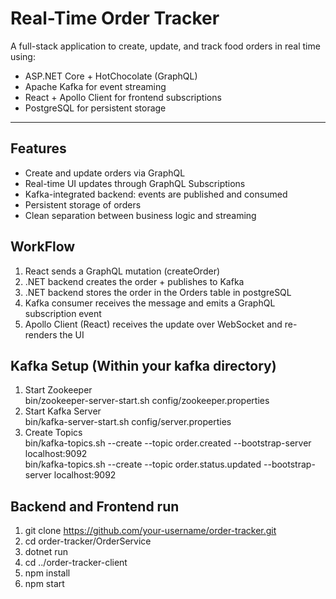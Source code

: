 # Real-Time Order Tracker

A full-stack application to create, update, and track food orders in real time using:
- ASP.NET Core + HotChocolate (GraphQL)
- Apache Kafka for event streaming
- React + Apollo Client for frontend subscriptions
- PostgreSQL for persistent storage

---

## Features

- Create and update orders via GraphQL
- Real-time UI updates through GraphQL Subscriptions
- Kafka-integrated backend: events are published and consumed
- Persistent storage of orders
- Clean separation between business logic and streaming

## WorkFlow
1. React sends a GraphQL mutation (createOrder)
2. .NET backend creates the order + publishes to Kafka
3. .NET backend stores the order in the Orders table in postgreSQL
4. Kafka consumer receives the message and emits a GraphQL subscription event
5. Apollo Client (React) receives the update over WebSocket and re-renders the UI

## Kafka Setup (Within your kafka directory)
1. Start Zookeeper <br>
bin/zookeeper-server-start.sh config/zookeeper.properties
2. Start Kafka Server <br>
bin/kafka-server-start.sh config/server.properties 
3. Create Topics<br>
bin/kafka-topics.sh --create --topic order.created --bootstrap-server localhost:9092 <br>
bin/kafka-topics.sh --create --topic order.status.updated --bootstrap-server localhost:9092

## Backend and Frontend run
1. git clone https://github.com/your-username/order-tracker.git
2. cd order-tracker/OrderService
3. dotnet run
4. cd ../order-tracker-client
5. npm install
6. npm start

